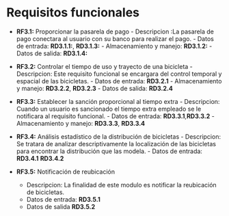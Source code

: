 # Requisitos funcionales

- **RF3.1:** Proporcionar la pasarela de pago
      - Descripcion :La pasarela de pago conectara al usuario con su banco para realizar el pago.
      - Datos de entrada: **RD3.1.1:**, **RD3.1.3:**
      - Almacenamiento y manejo: **RD3.1.2:**
      - Datos de salida: **RD3.1.4:**

- **RF3.2:** Controlar el tiempo de uso y trayecto de una bicicleta
      - Descripcion: Este requisito funcional se encargara del control temporal y espacial de las bicicletas.
      - Datos de entrada: **RD3.2.1**
      - Almacenamiento y manejo: **RD3.2.2**, **RD3.2.3**
      - Datos de salida: **RD3.2.4**

- **RF3.3:** Establecer la sanción proporcional al tiempo extra
      - Descripcion: Cuando un usuario es sancionado el tiempo extra empleado se le notificara al
requisito funcional.
      - Datos de entrada: **RD3.3.1**,**RD3.3.2**
      - Almacenamiento y manejo: **RD3.3.3**, **RD3.3.4**

- **RF3.4:** Análisis estadístico de la distribución de bicicletas
      - Descripcion: Se tratara de analizar descriptivamente la localización de las bicicletas para encontrar la distribución que las modela.
      - Datos de entrada: **RD3.4.1** **RD3.4.2** 
      


- **RF3.5:** Notificación de reubicación
     - Descripcion: La finalidad de este modulo es notificar la reubicación de bicicletas.
     - Datos de entrada: **RD3.5.1** 
     - Datos de salida **RD3.5.2** 

